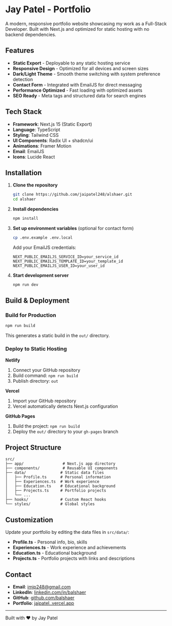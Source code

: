# Jay Patel - Portfolio

A modern, responsive portfolio website showcasing my work as a Full-Stack Developer. Built with Next.js and optimized for static hosting with no backend dependencies.

## Features

- **Static Export** - Deployable to any static hosting service
- **Responsive Design** - Optimized for all devices and screen sizes
- **Dark/Light Theme** - Smooth theme switching with system preference detection
- **Contact Form** - Integrated with EmailJS for direct messaging
- **Performance Optimized** - Fast loading with optimized assets
- **SEO Ready** - Meta tags and structured data for search engines

## Tech Stack

- **Framework**: Next.js 15 (Static Export)
- **Language**: TypeScript
- **Styling**: Tailwind CSS
- **UI Components**: Radix UI + shadcn/ui
- **Animations**: Framer Motion
- **Email**: EmailJS
- **Icons**: Lucide React

## Installation

1. **Clone the repository**
   ```bash
   git clone https://github.com/jaipatel248/alshaer.git
   cd alshaer
   ```

2. **Install dependencies**
   ```bash
   npm install
   ```

3. **Set up environment variables** (optional for contact form)
   ```bash
   cp .env.example .env.local
   ```
   Add your EmailJS credentials:
   ```env
   NEXT_PUBLIC_EMAILJS_SERVICE_ID=your_service_id
   NEXT_PUBLIC_EMAILJS_TEMPLATE_ID=your_template_id
   NEXT_PUBLIC_EMAILJS_USER_ID=your_user_id
   ```

4. **Start development server**
   ```bash
   npm run dev
   ```

## Build & Deployment

### Build for Production
```bash
npm run build
```
This generates a static build in the `out/` directory.

### Deploy to Static Hosting

**Netlify**
1. Connect your GitHub repository
2. Build command: `npm run build`
3. Publish directory: `out`

**Vercel**
1. Import your GitHub repository
2. Vercel automatically detects Next.js configuration

**GitHub Pages**
1. Build the project: `npm run build`
2. Deploy the `out/` directory to your `gh-pages` branch

## Project Structure

```
src/
├── app/                 # Next.js app directory
├── components/          # Reusable UI components
├── data/               # Static data files
│   ├── Profile.ts      # Personal information
│   ├── Experiences.ts  # Work experience
│   ├── Education.ts    # Educational background
│   ├── Projects.ts     # Portfolio projects
│   └── ...
├── hooks/              # Custom React hooks
└── styles/             # Global styles
```

## Customization

Update your portfolio by editing the data files in `src/data/`:

- **Profile.ts** - Personal info, bio, skills
- **Experiences.ts** - Work experience and achievements
- **Education.ts** - Educational background
- **Projects.ts** - Portfolio projects with links and descriptions

## Contact

- **Email**: imjp248@gmail.com
- **LinkedIn**: [linkedin.com/in/balshaer](https://www.linkedin.com/in/jaipatel248/)
- **GitHub**: [github.com/balshaer](https://github.com/jaipatel248/)
- **Portfolio**: [jaipatel..vercel.app](https://jaipatel..vercel.app)

---

Built with ❤️ by Jay Patel

